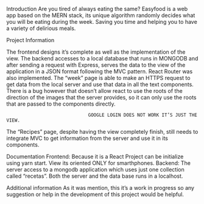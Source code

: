 Introduction
Are you tired of always eating the same? Easyfood is a web app based on the MERN stack, its unique algorithm randomly decides what you will be eating during the week. Saving you time and helping you to have a variety of delirious meals.

Project Information

The frontend designs it’s complete as well as the implementation of the view. The backend accesses to a local database that runs in MONGODB and after sending a request with Express, serves the data to the view of the application in a JSON format following the MVC pattern. React Router was also implemented.
The “week” page is able to make an HTTPS request to get data from the local server and use that data in all the text components. There is a bug however that doesn’t allow react to use the roots of the direction of the images that the server provides, so it can only use the roots that are passed to the components directly.

                                  GOOGLE LOGIN DOES NOT WORK IT’S JUST THE VIEW.
                                  
The “Recipes” page, despite having the view completely finish, still needs to integrate MVC to get information from the server and use it in its components.

        
Documentation
Frontend: Because it is a React Project can be initialize using yarn start. View its oriented ONLY for smarthphones.
Backend: The server access to a mongodb application which uses just one collection called “recetas”. Both the server and the data base runs in a localhost.
      
Additional information
As it was mention, this it’s a work in progress so any suggestion or help in the development of this project would be helpful.

